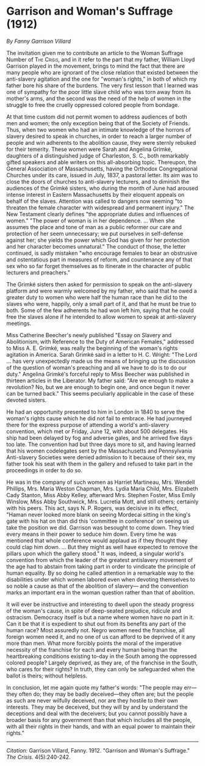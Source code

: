 # Garrison and Woman's Suffrage (1912)

*By Fanny Garrison Villard*

The invitation given me to contribute an article to the Woman Suffrage Number of <span style="font-variant:small-caps;">The Crisis</span>, and in it refer to the part that my father, William Lloyd Garrison played in the movement, brings to mind the fact that there are many people who are ignorant of the close relation that existed between the anti-slavery agitation and the one for "woman's rights," in both of which my father bore his share of the burdens. The very first lesson that I learned was one of sympathy for the poor little slave child who was torn away from its mother's arms, and the second was the need of the help of women in the struggle to free the cruelly oppressed colored people from bondage.

At that time custom did not permit women to address audiences of both men and women; the only exception being that of the Society of Friends. Thus, when two women who had an intimate knowledge of the horrors of slavery desired to speak in churches, in order to reach a larger number of people and win adherents to the abolition cause, they were sternly rebuked for their temerity. These women were Sarah and Angelina Grimké, daughters of a distinguished judge of Charleston, S. C., both remarkably gifted speakers and able writers on this all-absorbing topic. Thereupon, the General Association of Massachusetts, having the Orthodox Congregational Churches under its care, issued in July, 1837, a pastoral letter. Its aim was to close the doors of churches to anti-slavery lecturers, and to diminish the audiences of the Grimké sisters, who during the month of June had aroused intense interest in Eastern Massachusetts by their eloquent appeals on behalf of the slaves. Attention was called to dangers now seeming "to threaten the female character with widespread and permanent injury." The New Testament clearly defines "the appropriate duties and influences of women." "The power of woman is in her dependence. … When she assumes the place and tone of man as a public reformer our care and protection of her seem unnecessary; we put ourselves in self-defense against her; she yields the power which God has given for her protection and her character becomes unnatural." The conduct of those, the letter continued, is sadly mistaken "who encourage females to bear an obstrusive and ostentatious part in measures of reform, and countenance any of that sex who so far forget themselves as to itinerate in the character of public lecturers and preachers."

The Grimké sisters then asked for permission to speak on the anti-slavery platform and were warmly welcomed by my father, who said that he owed a greater duty to women who were half the human race than he did to the slaves who were, happily, only a small part of it, and that he must be true to both. Some of the few adherents he had won left him, saying that he could free the slaves alone if he intended to allow women to speak at anti-slavery meetings.

Miss Catherine Beecher's newly published "Essay on Slavery and Abolitionism, with Reference to the Duty of American Females," addressed to Miss A. E. Grimké, was really the beginning of the woman's rights agitation in America. Sarah Grimké said in a letter to H. C. Wright: "The Lord … has very unexpectedly made us the means of bringing up the discussion of the question of woman's preaching and all we have to do is to do our duty." Angelina Grimké's forceful reply to Miss Beecher was published in thirteen articles in the Liberator. My father said: "Are we enough to make a revolution? No, but we are enough to begin one, and once begun it never can be turned back." This seems peculiarly applicable in the case of these devoted sisters.

He had an opportunity presented to him in London in 1840 to serve the woman's rights cause which he did not fail to embrace. He had journeyed there for the express purpose of attending a world's anti-slavery convention, which met or Friday, June 12, with about 500 delegates. His ship had been delayed by fog and adverse gales, and he arrived five days too late. The convention had but three days more to sit, and having learned that his women codelegates sent by the Massachusetts and Pennsylvania Anti-slavery Societies were denied admission to it because of their sex, my father took his seat with them in the gallery and refused to take part in the proceedings in order to do so.

He was in the company of such women as Harriet Martineau, Mrs. Wendell Phillips, Mrs. Maria Weston Chapman, Mrs. Lydia Maria Child, Mrs. Elizabeth Cady Stanton, Miss Abby Kelley, afterward Mrs. Stephen Foster, Miss Emily Winslow, Miss Abby Southwick, Mrs. Lucretia Mott, and still others; certainly with his peers. This act, says N. P. Rogers, was decisive in its effect, "Haman never looked more blank on seeing Mordecai sitting in the king's gate with his hat on than did this 'committee in conference' on seeing us take the position we did. Garrison was besought to come down. They tried every means in their power to seduce him down. Every time he was mentioned that whole conference would applaud as if they thought they could clap him down. … But they might as well have expected to remove the pillars upon which the gallery stood." It was, indeed, a singular world's convention from which the leader of the greatest antislavery movement of the age had to abstain from taking part in order to vindicate the principle of human equality. By so doing he called attention in a remarkable way to the disabilities under which women labored even when devoting themselves to so noble a cause as that of the abolition of slavery— and the convention marks an important era in the woman question rather than that of abolition.

It will ever be instructive and interesting to dwell upon the steady progress of the woman's cause, in spite of deep-seated prejudice, ridicule and ostracism. Democracy itself is but a name where women have no part in it. Can it be that it is expedient to shut out from its benefits any part of the human race? Most assuredly not. Negro women need the franchise, all foreign women need it, and no one of us can afford to be deprived of it any more than men. What more forcibly points the moral of the imperative necessity of the franchise for each and every human being than the heartbreaking conditions existing to-day in the South among the oppressed colored people? Largely deprived, as they are, of the franchise in the South, who cares for their rights? In truth, they can only be safeguarded when the ballot is theirs; without helpless.

In conclusion, let me again quote my father's words: "The people may err—they often do; they may be badly deceived—they often are; but the people as such are never wilfully deceived, nor are they hostile to their own interests. They may be deceived, but they will by and by understand the deceptions and deal with the deceivers; but you cannot possibly have a broader basis for any government than that which includes all the people, with all their rights in their hands, and with an equal power to maintain their rights."

_________________
*Citation:* Garrison Villard, Fanny. 1912. "Garrison and Woman's Suffrage." *The Crisis*. 4(5):240-242.
